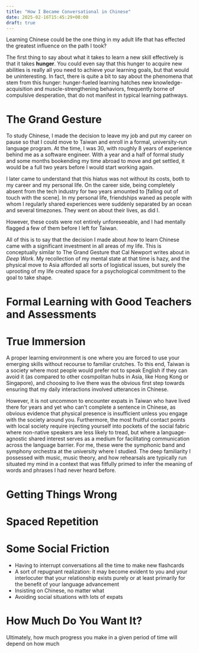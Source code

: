 ```yaml
---
title: "How I Became Conversational in Chinese"
date: 2025-02-16T15:45:29+08:00
draft: true
---
```


Learning Chinese could be the one thing in my adult life that has effected the greatest influence on the path I took?

The first thing to say about what it takes to learn a new skill effectively is that it takes **hunger**. You could even say that this hunger to acquire new abilities is really all you need to achieve your learning goals, but that would be uninteresting. In fact, there is quite a bit to say about the phenomena that stem from this hunger: hunger-fueled learning hatches new knowledge-acquisition and muscle-strengthening behaviors, frequently borne of compulsive desperation, that do not manifest in typical learning pathways.

# The Grand Gesture

To study Chinese, I made the decision to leave my job and put my career on pause so that I could move to Taiwan and enroll in a formal, university-run language program. At the time, I was 30, with roughly 8 years of experience behind me as a software engineer. With a year and a half of formal study and some months bookending my time abroad to move and get settled, it would be a full two years before I would start working again.

I later came to understand that this hiatus was not without its costs, both to my career and my personal life. On the career side, being completely absent from the tech industry for two years amounted to [falling out of touch with the scene]. In my personal life, friendships waned as people with whom I regularly shared experiences were suddenly separated by an ocean and several timezones. They went on about their lives, as did I.

However, these costs were not entirely unforeseeable, and I had mentally flagged a few of them before I left for Taiwan.

All of this is to say that the decision I made about *how* to learn Chinese came with a significant investment in all areas of my life. This is conceptually similar to The Grand Gesture that Cal Newport writes about in *Deep Work*. My recollection of my mental state at that time is hazy, and the physical move to Asia afforded all sorts of logistical issues, but surely the uprooting of my life created space for a psychological commitment to the goal to take shape.

# Formal Learning with Good Teachers and Assessments



# True Immersion

A proper learning environment is one where you are forced to use your emerging skills without recourse to familiar crutches. To this end, Taiwan is a society where most people would prefer not to speak English if they can avoid it (as compared to other cosmpolitan hubs in Asia, like Hong Kong or Singapore), and choosing to live there was the obvious first step towards ensuring that my daily interactions involved utterances in Chinese.

However, it is not uncommon to encounter expats in Taiwan who have lived there for years and yet who can't complete a sentence in Chinese, as obvious evidence that physical presence is insufficient unless you engage with the society around you. Furthermore, the most fruitful contact points with local society require injecting yourself into pockets of the social fabric where non-native speakers are less likely to tread, but where a language-agnostic shared interest serves as a medium for facilitating communication across the language barrier. For me, these were the symphonic band and symphony orchestra at the university where I studied. The deep familiarity I possessed with music, music theory, and how rehearsals are typically run situated my mind in a context that was fitfully primed to infer the meaning of words and phrases I had never heard before.

# Getting Things Wrong

# Spaced Repetition

# Some Social Friction

- Having to interrupt conversations all the time to make new flashcards
- A sort of repugnant realization: it may become evident to you and your interlocuter that your relationship exists purely or at least primarily for the benefit of your language advancement
- Insisting on Chinese, no matter what
- Avoiding social situations with lots of expats

# How Much Do You Want It?

Ultimately, how much progress you make in a given period of time will depend on how much 